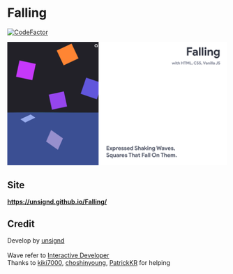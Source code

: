 # Falling
[![CodeFactor](https://www.codefactor.io/repository/github/unsignd/falling/badge)](https://www.codefactor.io/repository/github/unsignd/falling)

<img src="./projImg.png">

## Site
**https://unsignd.github.io/Falling/**

## Credit
Develop by [unsignd](https://github.com/unsignd)
<br>
<br>
Wave refer to [Interactive Developer](https://www.youtube.com/watch?v=LLfhY4eVwDY&ab)
<br>
Thanks to [kiki7000](https://github.com/kikikekekuk), [choshinyoung](https://github.com/choshinyoung),
[PatrickKR](https://github.com/patrick-choe) for helping
